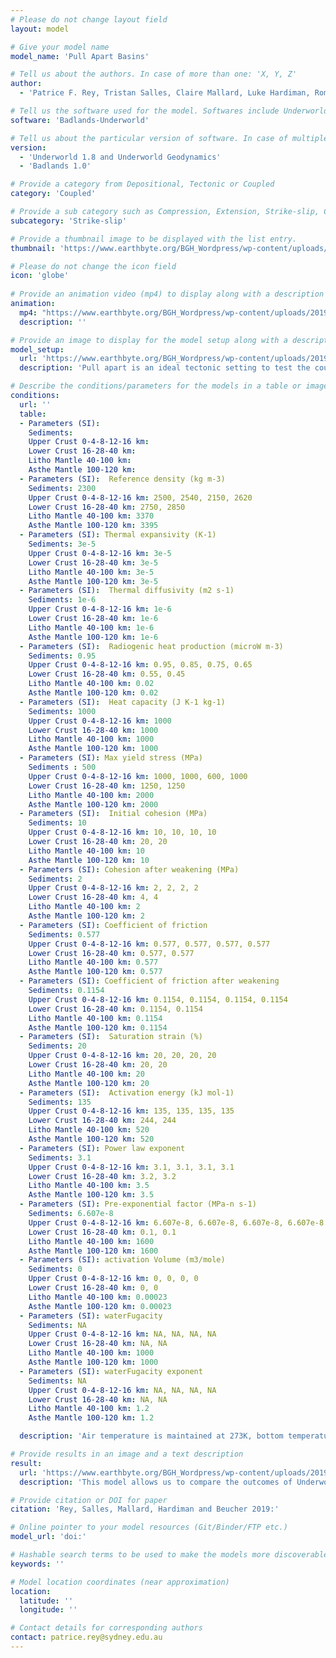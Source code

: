 ```yaml
---
# Please do not change layout field 
layout: model

# Give your model name
model_name: 'Pull Apart Basins'

# Tell us about the authors. In case of more than one: 'X, Y, Z'
author: 
  - 'Patrice F. Rey, Tristan Salles, Claire Mallard, Luke Hardiman, Romain Beucher - BGH and Earthbyte Research Group, The University of Sydney, patrice.rey@sydney.edu.au'

# Tell us the software used for the model. Softwares include Underworld, Badlands, Badlands-Underworld, Badlands-GPlates-CitcomS
software: 'Badlands-Underworld' 

# Tell us about the particular version of software. In case of multiple, mention them in a list format by adding a bullet dash in the next line as shown
version: 
  - 'Underworld 1.8 and Underworld Geodynamics'
  - 'Badlands 1.0'

# Provide a category from Depositional, Tectonic or Coupled
category: 'Coupled' 

# Provide a sub category such as Compression, Extension, Strike-slip, Conceptual, Case-study.
subcategory: 'Strike-slip'

# Provide a thumbnail image to be displayed with the list entry.  
thumbnail: 'https://www.earthbyte.org/BGH_Wordpress/wp-content/uploads/2019/09/PA000x0055.jpg'

# Please do not change the icon field
icon: 'globe'
  
# Provide an animation video (mp4) to display along with a description
animation:
  mp4: "https://www.earthbyte.org/BGH_Wordpress/wp-content/uploads/2019/09/A_PA000x.mp4"
  description: ''

# Provide an image to display for the model setup along with a description
model_setup:
  url: 'https://www.earthbyte.org/BGH_Wordpress/wp-content/uploads/2019/09/PA_IC000x.001.jpg'
  description: 'Pull apart is an ideal tectonic setting to test the coupling between tectonic processes and surface processes. In this setting, lithospheric thinning can be extreme and localized, leading to very deep basins and thick accumulation of sediments. We hypothese that the redistribution of surface load from source-to-sink modulates the stress field in the upper crust where faults and fractures initiate and controll the architecture of sedimentary basins. In this suite of experiments, we compare the same experiment with and without surface processes, and we consider a variety of scenario varying sea-level (-200, -400, -800 with respect to the position of the surface of the crust), and the rheology of the lithosphere. The dimension of the model (X length x Y width x Z deth) is 384x256x128 km, it includes 8 km of air-like material, 40 km of crust, 60 km of lithospheric mantle, and 20 km of asthenosphere. Two vertical and parallel master faults are embedded into the lithosphere in the form of two pre-damaged prism with dimension 192x25x95 km, extending from 5 km below the surface of the crust down to base of the lithosphere. The damage inside these prisms follow a gaussian with peak damage in the center of the prism along the X and Y axes. These two fault planes are non-overlapping. Their walls and tips are separated by a gap of 48 km (see Figure). A kinematic boundary condition designed to promote transcurrent tectonics is imposed on the two vertical walls normal to the X direction. The velocity component along X is ±1.92 cm/yr (see Figure), and we impose a velocity component along Z of 0.025 cm/yr to prevent rivers to fall off the grid. A free slip condition is attached to the base of the model and to the two vertical walls parallel to the direction of motion. A pseudo-isostatic boundary condition is imposed at the base of the model. Models are run for 10 myr. We have run this experiment using three numerical framework: Underworld 1.8, Underworld Geodynamics, and Badlands-Underworld Geodynamics. The Underworld 1.8 outputs were used to extract the velocity field close to the crust surface, and pass it into Badlands. The outcome of this "one way coupling" is presented in Luke Hardiman's Honours thesis.'

# Describe the conditions/parameters for the models in a table or image or both along with a description
conditions:
  url: ''
  table:
  - Parameters (SI):  
    Sediments:
    Upper Crust 0-4-8-12-16 km: 
    Lower Crust 16-28-40 km:
    Litho Mantle 40-100 km:
    Asthe Mantle 100-120 km:
  - Parameters (SI):  Reference density (kg m-3)
    Sediments: 2300
    Upper Crust 0-4-8-12-16 km: 2500, 2540, 2150, 2620
    Lower Crust 16-28-40 km: 2750, 2850
    Litho Mantle 40-100 km: 3370
    Asthe Mantle 100-120 km: 3395
  - Parameters (SI): Thermal expansivity (K-1)
    Sediments: 3e-5
    Upper Crust 0-4-8-12-16 km: 3e-5
    Lower Crust 16-28-40 km: 3e-5
    Litho Mantle 40-100 km: 3e-5
    Asthe Mantle 100-120 km: 3e-5
  - Parameters (SI):  Thermal diffusivity (m2 s-1)
    Sediments: 1e-6
    Upper Crust 0-4-8-12-16 km: 1e-6
    Lower Crust 16-28-40 km: 1e-6
    Litho Mantle 40-100 km: 1e-6
    Asthe Mantle 100-120 km: 1e-6
  - Parameters (SI):  Radiogenic heat production (microW m-3)
    Sediments: 0.95
    Upper Crust 0-4-8-12-16 km: 0.95, 0.85, 0.75, 0.65
    Lower Crust 16-28-40 km: 0.55, 0.45
    Litho Mantle 40-100 km: 0.02
    Asthe Mantle 100-120 km: 0.02
  - Parameters (SI):  Heat capacity (J K-1 kg-1)
    Sediments: 1000
    Upper Crust 0-4-8-12-16 km: 1000
    Lower Crust 16-28-40 km: 1000
    Litho Mantle 40-100 km: 1000
    Asthe Mantle 100-120 km: 1000
  - Parameters (SI): Max yield stress (MPa)
    Sediments : 500
    Upper Crust 0-4-8-12-16 km: 1000, 1000, 600, 1000
    Lower Crust 16-28-40 km: 1250, 1250
    Litho Mantle 40-100 km: 2000
    Asthe Mantle 100-120 km: 2000
  - Parameters (SI):  Initial cohesion (MPa)
    Sediments: 10
    Upper Crust 0-4-8-12-16 km: 10, 10, 10, 10
    Lower Crust 16-28-40 km: 20, 20
    Litho Mantle 40-100 km: 10
    Asthe Mantle 100-120 km: 10
  - Parameters (SI): Cohesion after weakening (MPa)
    Sediments: 2
    Upper Crust 0-4-8-12-16 km: 2, 2, 2, 2
    Lower Crust 16-28-40 km: 4, 4
    Litho Mantle 40-100 km: 2
    Asthe Mantle 100-120 km: 2
  - Parameters (SI): Coefficient of friction
    Sediments: 0.577
    Upper Crust 0-4-8-12-16 km: 0.577, 0.577, 0.577, 0.577
    Lower Crust 16-28-40 km: 0.577, 0.577
    Litho Mantle 40-100 km: 0.577
    Asthe Mantle 100-120 km: 0.577
  - Parameters (SI): Coefficient of friction after weakening 
    Sediments: 0.1154
    Upper Crust 0-4-8-12-16 km: 0.1154, 0.1154, 0.1154, 0.1154
    Lower Crust 16-28-40 km: 0.1154, 0.1154
    Litho Mantle 40-100 km: 0.1154
    Asthe Mantle 100-120 km: 0.1154
  - Parameters (SI):  Saturation strain (%)
    Sediments: 20
    Upper Crust 0-4-8-12-16 km: 20, 20, 20, 20
    Lower Crust 16-28-40 km: 20, 20
    Litho Mantle 40-100 km: 20
    Asthe Mantle 100-120 km: 20
  - Parameters (SI):  Activation energy (kJ mol-1)
    Sediments: 135
    Upper Crust 0-4-8-12-16 km: 135, 135, 135, 135
    Lower Crust 16-28-40 km: 244, 244
    Litho Mantle 40-100 km: 520
    Asthe Mantle 100-120 km: 520
  - Parameters (SI): Power law exponent
    Sediments: 3.1
    Upper Crust 0-4-8-12-16 km: 3.1, 3.1, 3.1, 3.1
    Lower Crust 16-28-40 km: 3.2, 3.2
    Litho Mantle 40-100 km: 3.5
    Asthe Mantle 100-120 km: 3.5
  - Parameters (SI): Pre-exponential factor (MPa-n s-1)
    Sediments: 6.607e-8  
    Upper Crust 0-4-8-12-16 km: 6.607e-8, 6.607e-8, 6.607e-8, 6.607e-8
    Lower Crust 16-28-40 km: 0.1, 0.1
    Litho Mantle 40-100 km: 1600
    Asthe Mantle 100-120 km: 1600
  - Parameters (SI): activation Volume (m3/mole)  
    Sediments: 0
    Upper Crust 0-4-8-12-16 km: 0, 0, 0, 0
    Lower Crust 16-28-40 km: 0, 0
    Litho Mantle 40-100 km: 0.00023
    Asthe Mantle 100-120 km: 0.00023 
  - Parameters (SI): waterFugacity   
    Sediments: NA
    Upper Crust 0-4-8-12-16 km: NA, NA, NA, NA
    Lower Crust 16-28-40 km: NA, NA
    Litho Mantle 40-100 km: 1000
    Asthe Mantle 100-120 km: 1000 
  - Parameters (SI): waterFugacity exponent 
    Sediments: NA 
    Upper Crust 0-4-8-12-16 km: NA, NA, NA, NA
    Lower Crust 16-28-40 km: NA, NA
    Litho Mantle 40-100 km: 1.2
    Asthe Mantle 100-120 km: 1.2 

  description: 'Air temperature is maintained at 273K, bottom temperature at 1603K.'

# Provide results in an image and a text description
result:
  url: 'https://www.earthbyte.org/BGH_Wordpress/wp-content/uploads/2019/09/Internal10myr.jpg'
  description: 'This model allows us to compare the outcomes of Underworld 1.8 and Underworld Geodynamics. We found that in Underworld 1.8 the fractures field is sharper with better defined faults that includes a range of fracture types (extensional fractures, shear fractures, ridel R and R'). In comparison in Underworld Geodynamics the region of plastic deformation is far less detailed. In terms of stress differences ... '

# Provide citation or DOI for paper
citation: 'Rey, Salles, Mallard, Hardiman and Beucher 2019:'

# Online pointer to your model resources (Git/Binder/FTP etc.)
model_url: 'doi:'

# Hashable search terms to be used to make the models more discoverable
keywords: '' 

# Model location coordinates (near approximation)
location: 
  latitude: ''
  longitude: ''

# Contact details for corresponding authors
contact: patrice.rey@sydney.edu.au
---
```

